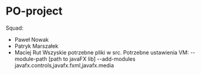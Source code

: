# PO-project
Squad:
* Paweł Nowak
* Patryk Marszałek
* Maciej Rut
Wszyskie potrzebne pliki w src.
Potrzebne ustawienia VM:
--module-path [path to javaFX lib] --add-modules javafx.controls,javafx.fxml,javafx.media
